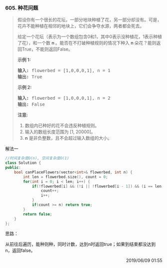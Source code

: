 ### 605. 种花问题

> <div class="content__2ebE"><p>假设你有一个很长的花坛，一部分地块种植了花，另一部分却没有。可是，花卉不能种植在相邻的地块上，它们会争夺水源，两者都会死去。</p>
> 
> <p>给定一个花坛（表示为一个数组包含0和1，其中0表示没种植花，1表示种植了花），和一个数&nbsp;<strong>n&nbsp;</strong>。能否在不打破种植规则的情况下种入&nbsp;<strong>n&nbsp;</strong>朵花？能则返回True，不能则返回False。</p>
> 
> <p><strong>示例 1:</strong></p>
> 
> <pre><strong>输入:</strong> flowerbed = [1,0,0,0,1], n = 1
> <strong>输出:</strong> True
> </pre>
> 
> <p><strong>示例 2:</strong></p>
> 
> <pre><strong>输入:</strong> flowerbed = [1,0,0,0,1], n = 2
> <strong>输出:</strong> False
> </pre>
> 
> <p><strong>注意:</strong></p>
> 
> <ol>
> 	<li>数组内已种好的花不会违反种植规则。</li>
> 	<li>输入的数组长度范围为 [1, 20000]。</li>
> 	<li><strong>n</strong> 是非负整数，且不会超过输入数组的大小。</li>
> </ol>
> </div>

解法一
```cpp
//时间复杂度O(n), 空间复杂度O(1)
class Solution {
public:
    bool canPlaceFlowers(vector<int>& flowerbed, int n) {
        int len = flowerbed.size(), count = 0;
        for(int i = 0; i < len; i++) {
            if(!flowerbed[i] && (!i || !flowerbed[i - 1]) && (i == len - 1 || !flowerbed[i + 1])) {
                count++;
                i++;
            }
            if(count >= n) return true;
        }
        return false;
    }
};
```

思路：

从前往后遍历，能种则种，同时计数，达到n时返回true；如果到结束都没达到n，返回false。

<div style="text-align: right"> 2019/06/09 01:55 </div>